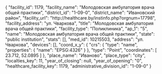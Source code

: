 {
    "facility_id": 1179,
    "facility_name": "Молодовская амбулатория врача общей практики",
    "district_id": "1-09-0",
    "district_name": "Ивановский район",
    "facility_url": "http:\/\/healthcare.by\/instinfo.php?orgnum=17798",
    "facility_address": "ул. Чваркова",
    "title": "Молодовская амбулатория врача общей практики",
    "facility_type": "Поликлиника",
    "ap_1": "5",
    "name": "Молодовская амбулатория врача общей практики",
    "state": "public institution",
    "stats": [],
    "med_id": 10215503,
    "address": "ул. Чваркова",
    "devices": [],
    "coord_x_y": {
        "crs": {
            "type": "name",
            "properties": {
                "name": "EPSG:4326"
            }
        },
        "type": "Point",
        "coordinates": [
            23.712,
            52.0895
        ]
    },
    "place_name": "Иваново",
    "place_type": "city",
    "localties_key": 11,
    "year_of_closing": null,
    "year_of_opening": "0",
    "healthcare_facility_key": 1179,
    "administrative_division_id": "1-09-0"
}